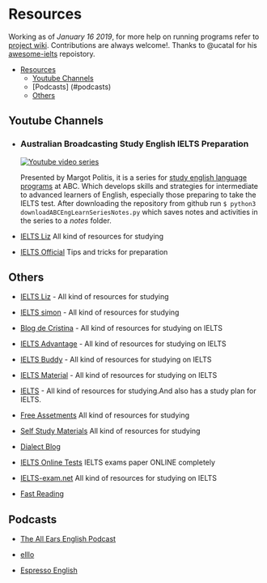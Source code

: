 # Resources

Working as of _January 16 2019_, for more help on running programs refer to [project wiki](https://github.com/py563/Learning_Series_IELTS/wiki#minimum-requirements-to-run-the-scripts-and-view-notes "Software Requirements"). Contributions are always welcome!. Thanks to @ucatal for his [awesome-ielts](https://github.com/ucatal/awesome-ielts) repoistory.

* [Resources](#resources)
  * [Youtube Channels](#youtubechannels)
  * [Podcasts] (#podcasts)
  * [Others](#others)
  

## Youtube Channels

* ### Australian Broadcasting Study English IELTS Preparation

  [![Youtube video series](https://img.youtube.com/vi/p1UeGt-OtWE/0.jpg)](https://www.youtube.com/watch?v=p1UeGt-OtWE)

  Presented by Margot Politis, it is a series for [study english language programs](https://www.abc.net.au/education/learn-english/study-english-ielts-preparation/7568250 "Australian Broadcasting Study English IELTS Preparation") at ABC. Which develops skills and strategies for intermediate to advanced learners of English, especially those preparing to take the IELTS test. After downloading the repository from github run `$ python3 downloadABCEngLearnSeriesNotes.py` which saves notes and activities in the series to a _notes_ folder.

* [IELTS Liz](https://www.youtube.com/user/ieltsliz) All kind of resources for studying

* [IELTS Official](https://www.youtube.com/user/IELTSOfficial) Tips and tricks for preparation


## Others

* [IELTS Liz](http://ieltsliz.com/) - All kind of resources for studying

* [IELTS simon](http://ielts-simon.com/ielts-help-and-english-pr/) - All kind of resources for studying

* [Blog de Cristina](http://www.cristinacabal.com/) - All kind of resources for studying on IELTS

* [IELTS Advantage](http://ieltsadvantage.com/) - All kind of resources for studying on IELTS

* [IELTS Buddy](http://www.ieltsbuddy.com/) - All kind of resources for studying on IELTS

* [IELTS Material](http://ieltsmaterial.com/) - All kind of resources for studying on IELTS

* [IELTS](http://ieltsielts.com/more/study-plans/) - All kind of resources for studying.And also has a study plan for IELTS.

* [Free Assetments](http://www.canadavisa.com/ielts/free-practice-tests.html) All kind of resources for studying

* [Self Study Materials](http://selfstudymaterials.com/) All kind of resources for studying

* [Dialect Blog](http://dialectblog.com/)

* [IELTS Online Tests](https://ieltsonlinetests.com/) IELTS exams paper ONLINE completely

* [IELTS-exam.net](https://www.ielts-exam.net/) All kind of resources for studying on IELTS

* [Fast Reading](https://www.huffingtonpost.com/tim-ferriss/speed-reading_b_5317784.html)



## Podcasts

* [The All Ears English Podcast](https://www.allearsenglish.com/) 

* [elllo](http://elllo.org/)

* [Espresso English](https://www.espressoenglish.net/)